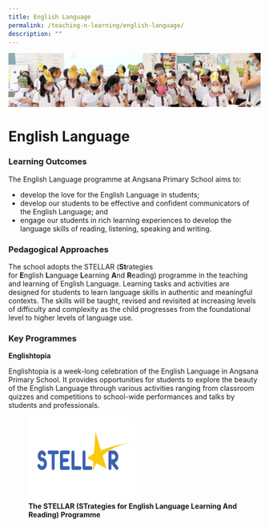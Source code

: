 ```yaml
---
title: English Language
permalink: /teaching-n-learning/english-language/
description: ""
---
```

![](/images/Teaching%20and%20Learning.jpg)

English Language
================

### Learning Outcomes

The English Language programme at Angsana Primary School aims to:

*   develop the love for the English Language in students;
*   develop our students to be effective and confident communicators of the English Language; and
*   engage our students in rich learning experiences to develop the language skills of reading, listening, speaking and writing.



### Pedagogical Approaches


The school adopts the STELLAR (**St**rategies for **E**nglish **L**anguage **L**earning **A**nd **R**eading) programme in the teaching and learning of English Language. Learning tasks and activities are designed for students to learn language skills in authentic and meaningful contexts. The skills will be taught, revised and revisited at increasing levels of difficulty and complexity as the child progresses from the foundational level to higher levels of language use.
  

### Key Programmes

<b> Englishtopia </b>

Englishtopia is a week-long celebration of the English Language in Angsana Primary School. It provides opportunities for students to explore the beauty of the English Language through various activities ranging from classroom quizzes and competitions to school-wide performances and talks by students and professionals.


<figure><img src="/images/STELLAR.jpg" style="width:50%"><figcaption> <b>The STELLAR (STrategies for English Language Learning And Reading) Programme </b> </figcaption></figure>

